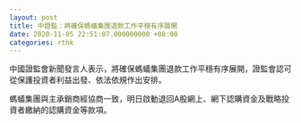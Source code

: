```yaml
---
layout: post
title: 中證監：將確保螞蟻集團退款工作平穩有序展開
date: 2020-11-05 22:51:07.000000000 +08:00
categories: rthk
---
```


中國證監會新聞發言人表示，將確保螞蟻集團退款工作平穩有序展開，證監會認可從保護投資者利益出發、依法依規作出安排。

螞蟻集團與主承銷商經協商一致，明日啟動退回A股網上、網下認購資金及戰略投資者繳納的認購資金等款項。
